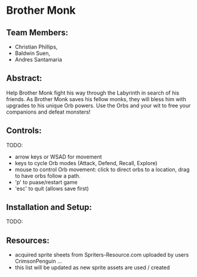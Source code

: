 # Brother Monk



## Team Members:
* Christian Phillips,
* Baldwin Suen,
* Andres Santamaria

## Abstract:
Help Brother Monk fight his way through the Labyrinth in search of his friends. As Brother Monk saves his fellow monks, they will bless him with upgrades to his unique Orb powers. Use the Orbs and your wit to free your companions and defeat monsters!

## Controls:
TODO:  
* arrow keys or WSAD for movement
* keys to cycle Orb modes (Attack, Defend, Recall, Explore)
* mouse to control Orb movement: click to direct orbs to a location, drag to have orbs follow a path.
* 'p' to puase/restart game
* 'esc' to quit (allows save first)

## Installation and Setup:
TODO:


## Resources:
* acquired sprite sheets from Spriters-Resource.com uploaded by users CrimsonPenguin ...
* this list will be updated as new sprite assets are used / created

